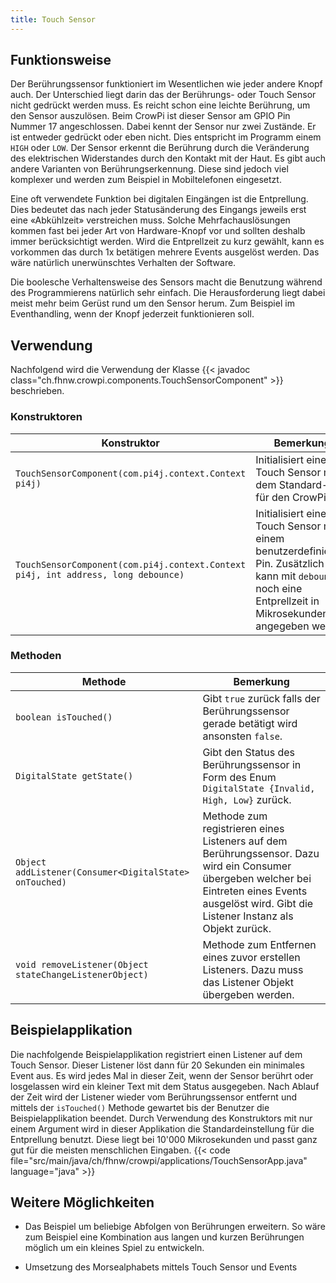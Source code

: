 ```yaml
---
title: Touch Sensor
---
```


## Funktionsweise

Der Berührungssensor funktioniert im Wesentlichen wie jeder andere Knopf auch. Der Unterschied liegt darin das der Berührungs- oder Touch
Sensor nicht gedrückt werden muss. Es reicht schon eine leichte Berührung, um den Sensor auszulösen. Beim CrowPi ist dieser Sensor am GPIO
Pin Nummer 17 angeschlossen. Dabei kennt der Sensor nur zwei Zustände. Er ist entweder gedrückt oder eben nicht. Dies entspricht im Programm
einem `HIGH` oder `LOW`. Der Sensor erkennt die Berührung durch die Veränderung des elektrischen Widerstandes durch den Kontakt mit der
Haut. Es gibt auch andere Varianten von Berührungserkennung. Diese sind jedoch viel komplexer und werden zum Beispiel in Mobiltelefonen
eingesetzt.

Eine oft verwendete Funktion bei digitalen Eingängen ist die Entprellung. Dies bedeutet das nach jeder Statusänderung des Eingangs jeweils
erst eine «Abkühlzeit» verstreichen muss. Solche Mehrfachauslösungen kommen fast bei jeder Art von Hardware-Knopf vor und sollten deshalb
immer berücksichtigt werden. Wird die Entprellzeit zu kurz gewählt, kann es vorkommen das durch 1x betätigen mehrere Events ausgelöst
werden. Das wäre natürlich unerwünschtes Verhalten der Software.

Die boolesche Verhaltensweise des Sensors macht die Benutzung während des Programmierens natürlich sehr einfach. Die Herausforderung liegt
dabei meist mehr beim Gerüst rund um den Sensor herum. Zum Beispiel im Eventhandling, wenn der Knopf jederzeit funktionieren soll.

## Verwendung

Nachfolgend wird die Verwendung der Klasse {{< javadoc class="ch.fhnw.crowpi.components.TouchSensorComponent" >}} beschrieben.

### Konstruktoren

| Konstruktor | Bemerkung |
| --- | --- |
| `TouchSensorComponent(com.pi4j.context.Context pi4j)` | Initialisiert einen Touch Sensor mit dem Standard-Pin für den CrowPi. |
| `TouchSensorComponent(com.pi4j.context.Context pi4j, int address, long debounce)` | Initialisiert einen Touch Sensor mit einem benutzerdefinierten Pin. Zusätzlich kann mit `debounce` noch eine Entprellzeit in Mikrosekunden angegeben werden  |

### Methoden

| Methode | Bemerkung |
| --- | --- |
| `boolean isTouched()` | Gibt `true` zurück falls der Berührungssensor gerade betätigt wird ansonsten `false`. |
| `DigitalState getState()` | Gibt den Status des Berührungssensor in Form des Enum `DigitalState {Invalid, High, Low}` zurück. |
| `Object addListener(Consumer<DigitalState> onTouched)` | Methode zum registrieren eines Listeners auf dem Berührungssensor. Dazu wird ein Consumer übergeben welcher bei Eintreten eines Events ausgelöst wird. Gibt die Listener Instanz als Objekt zurück. |
| `void removeListener(Object stateChangeListenerObject)` | Methode zum Entfernen eines zuvor erstellen Listeners. Dazu muss das Listener Objekt übergeben werden. |

## Beispielapplikation

Die nachfolgende Beispielapplikation registriert einen Listener auf dem Touch Sensor. Dieser Listener löst dann für 20 Sekunden ein
minimales Event aus. Es wird jedes Mal in dieser Zeit, wenn der Sensor berührt oder losgelassen wird ein kleiner Text mit dem Status
ausgegeben. Nach Ablauf der Zeit wird der Listener wieder vom Berührungssensor entfernt und mittels der `isTouched()` Methode gewartet bis
der Benutzer die Beispielapplikation beendet. Durch Verwendung des Konstruktors mit nur einem Argument wird in dieser Applikation die
Standardeinstellung für die Entprellung benutzt. Diese liegt bei 10'000 Mikrosekunden und passt ganz gut für die meisten menschlichen
Eingaben. {{< code file="src/main/java/ch/fhnw/crowpi/applications/TouchSensorApp.java" language="java" >}}

## Weitere Möglichkeiten

- Das Beispiel um beliebige Abfolgen von Berührungen erweitern. So wäre zum Beispiel eine Kombination aus langen und kurzen Berührungen
  möglich um ein kleines Spiel zu entwickeln.

- Umsetzung des Morsealphabets mittels Touch Sensor und Events
